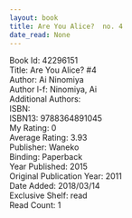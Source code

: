 ```yaml
---
layout: book
title: Are You Alice?  no. 4
date_read: None
---
```


Book Id: 42296151<br />
Title: Are You Alice? #4<br />
Author: Ai Ninomiya<br />
Author l-f: Ninomiya, Ai<br />
Additional Authors: <br />
ISBN: <br />
ISBN13: 9788364891045<br />
My Rating: 0<br />
Average Rating: 3.93<br />
Publisher: Waneko<br />
Binding: Paperback<br />
Year Published: 2015<br />
Original Publication Year: 2011<br />
Date Added: 2018/03/14<br />
Exclusive Shelf: read<br />
Read Count: 1<br />

